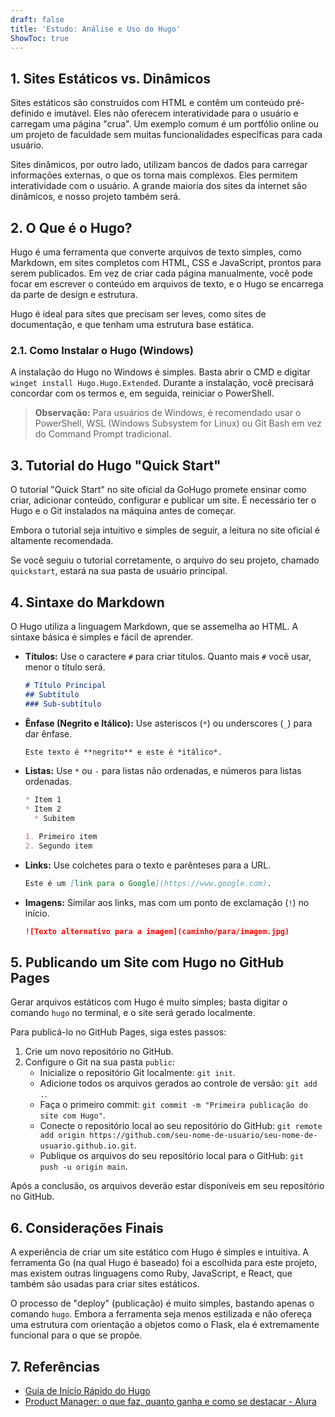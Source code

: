 ```yaml
---
draft: false
title: 'Estudo: Análise e Uso do Hugo'
ShowToc: true
---
```


## 1. Sites Estáticos vs. Dinâmicos

Sites estáticos são construídos com HTML e contêm um conteúdo pré-definido e imutável. Eles não oferecem interatividade para o usuário e carregam uma página "crua". Um exemplo comum é um portfólio online ou um projeto de faculdade sem muitas funcionalidades específicas para cada usuário.

Sites dinâmicos, por outro lado, utilizam bancos de dados para carregar informações externas, o que os torna mais complexos. Eles permitem interatividade com o usuário. A grande maioria dos sites da internet são dinâmicos, e nosso projeto também será.

## 2. O Que é o Hugo?

Hugo é uma ferramenta que converte arquivos de texto simples, como Markdown, em sites completos com HTML, CSS e JavaScript, prontos para serem publicados. Em vez de criar cada página manualmente, você pode focar em escrever o conteúdo em arquivos de texto, e o Hugo se encarrega da parte de design e estrutura.

Hugo é ideal para sites que precisam ser leves, como sites de documentação, e que tenham uma estrutura base estática.

### 2.1. Como Instalar o Hugo (Windows)

A instalação do Hugo no Windows é simples. Basta abrir o CMD e digitar `winget install Hugo.Hugo.Extended`. Durante a instalação, você precisará concordar com os termos e, em seguida, reiniciar o PowerShell.

> **Observação:** Para usuários de Windows, é recomendado usar o PowerShell, WSL (Windows Subsystem for Linux) ou Git Bash em vez do Command Prompt tradicional.

## 3. Tutorial do Hugo "Quick Start"

O tutorial "Quick Start" no site oficial da GoHugo promete ensinar como criar, adicionar conteúdo, configurar e publicar um site. É necessário ter o Hugo e o Git instalados na máquina antes de começar.

Embora o tutorial seja intuitivo e simples de seguir, a leitura no site oficial é altamente recomendada.

Se você seguiu o tutorial corretamente, o arquivo do seu projeto, chamado `quickstart`, estará na sua pasta de usuário principal.

## 4. Sintaxe do Markdown

O Hugo utiliza a linguagem Markdown, que se assemelha ao HTML. A sintaxe básica é simples e fácil de aprender.

* **Títulos:** Use o caractere `#` para criar títulos. Quanto mais `#` você usar, menor o título será.
    ```markdown
    # Título Principal
    ## Subtítulo
    ### Sub-subtítulo
    ```
* **Ênfase (Negrito e Itálico):** Use asteriscos (`*`) ou underscores (`_`) para dar ênfase.
    ```markdown
    Este texto é **negrito** e este é *itálico*.
    ```
* **Listas:** Use `*` ou `-` para listas não ordenadas, e números para listas ordenadas.
    ```markdown
    * Item 1
    * Item 2
      * Subitem

    1. Primeiro item
    2. Segundo item
    ```
* **Links:** Use colchetes para o texto e parênteses para a URL.
    ```markdown
    Este é um [link para o Google](https://www.google.com).
    ```
* **Imagens:** Similar aos links, mas com um ponto de exclamação (`!`) no início.
    ```markdown
    ![Texto alternativo para a imagem](caminho/para/imagem.jpg)
    ```

## 5. Publicando um Site com Hugo no GitHub Pages

Gerar arquivos estáticos com Hugo é muito simples; basta digitar o comando `hugo` no terminal, e o site será gerado localmente.

Para publicá-lo no GitHub Pages, siga estes passos:

1.  Crie um novo repositório no GitHub.
2.  Configure o Git na sua pasta `public`:
    * Inicialize o repositório Git localmente: `git init`.
    * Adicione todos os arquivos gerados ao controle de versão: `git add .`.
    * Faça o primeiro commit: `git commit -m "Primeira publicação do site com Hugo"`.
    * Conecte o repositório local ao seu repositório do GitHub: `git remote add origin https://github.com/seu-nome-de-usuario/seu-nome-de-usuario.github.io.git`.
    * Publique os arquivos do seu repositório local para o GitHub: `git push -u origin main`.

Após a conclusão, os arquivos deverão estar disponíveis em seu repositório no GitHub.

## 6. Considerações Finais

A experiência de criar um site estático com Hugo é simples e intuitiva. A ferramenta Go (na qual Hugo é baseado) foi a escolhida para este projeto, mas existem outras linguagens como Ruby, JavaScript, e React, que também são usadas para criar sites estáticos.

O processo de "deploy" (publicação) é muito simples, bastando apenas o comando `hugo`. Embora a ferramenta seja menos estilizada e não ofereça uma estrutura com orientação a objetos como o Flask, ela é extremamente funcional para o que se propõe.

## 7. Referências

* [Guia de Início Rápido do Hugo](https://gohugo.io/getting-started/quick-start/)
* [Product Manager: o que faz, quanto ganha e como se destacar - Alura](https://www.alura.com.br/artigos/product-manager-o-que-faz-quanto-ganha-como-se-destacar)